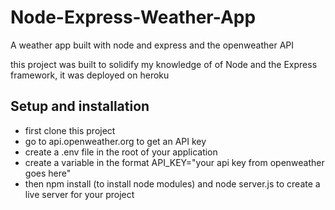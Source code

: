# Node-Express-Weather-App
A weather app built with node and express and the openweather API

this project was built to solidify my knowledge of of Node and the Express framework, it was deployed on heroku 

## Setup and installation
- first clone this project 
- go to api.openweather.org to get an API key
- create a .env file in the root of your application
- create a variable in the format API_KEY="your api key from openweather goes here"
- then npm install (to install node modules) and node server.js to create a live server for your project
